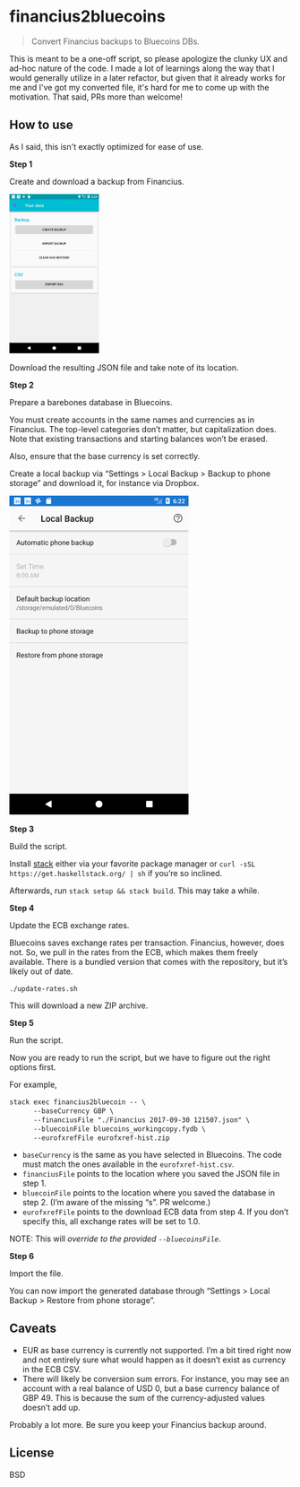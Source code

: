 # financius2bluecoins

> Convert Financius backups to Bluecoins DBs.

This is meant to be a one-off script, so please apologize the clunky UX and
ad-hoc nature of the code. I made a lot of learnings along the way that
I would generally utilize in a later refactor, but given that it already
works for me and I've got my converted file, it's hard for me to come
up with the motivation. That said, PRs more than welcome!

## How to use

As I said, this isn't exactly optimized for ease of use.

**Step 1**

Create and download a backup from Financius.

<img src="assets/screenshot_financius_backup.png" width="160">

Download the resulting JSON file and take note of its location.

**Step 2**

Prepare a barebones database in Bluecoins.

You must create accounts in the same names and currencies as in Financius. The top-level
categories don’t matter, but capitalization does. Note that existing transactions and starting
balances won’t be erased.

Also, ensure that the base currency is set correctly.

Create a local backup via “Settings > Local Backup > Backup to phone storage” and download it,
for instance via Dropbox.

<img src="assets/screenshot_bluecoins_backup.png" width="320">

**Step 3**

Build the script.

Install [stack](https://docs.haskellstack.org/en/stable/README/) either via your favorite
package manager or `curl -sSL https://get.haskellstack.org/ | sh` if you’re so inclined.

Afterwards, run `stack setup && stack build`. This may take a while.

**Step 4**

Update the ECB exchange rates.

Bluecoins saves exchange rates per transaction. Financius, however, does not. So, we pull in the
rates from the ECB, which makes them freely available. There is a bundled version that comes
with the repository, but it’s likely out of date.

```
./update-rates.sh
```

This will download a new ZIP archive.

**Step 5**

Run the script.

Now you are ready to run the script, but we have to figure out the right options first.

For example,
```
stack exec financius2bluecoin -- \
      --baseCurrency GBP \
      --financiusFile "./Financius 2017-09-30 121507.json" \
      --bluecoinFile bluecoins_workingcopy.fydb \
      --eurofxrefFile eurofxref-hist.zip
```

-	`baseCurrency` is the same as you have selected in Bluecoins. The code must match the
ones available in the `eurofxref-hist.csv`.
-	`financiusFile` points to the location where you saved the JSON file in step 1.
-	`bluecoinFile` points to the location where you saved the database in step 2. (I’m aware
of the missing “s”. PR welcome.)
-	`eurofxrefFile` points to the download ECB data from step 4. If you don’t specify this, all
exchange rates will be set to 1.0.

NOTE: This will *override to the provided `--bluecoinsFile`*.

**Step 6**

Import the file.

You can now import the generated database through “Settings > Local Backup > Restore from
phone storage”.

## Caveats

-	EUR as base currency is currently not supported. I’m a bit tired right now and not
entirely sure what would happen as it doesn’t exist as currency in the ECB CSV.
-	There will likely be conversion sum errors. For instance, you may see an account with a
real balance of USD 0, but a base currency balance of GBP 49. This is because the sum of
the currency-adjusted values doesn’t add up.

Probably a lot more. Be sure you keep your Financius backup around.

## License

BSD
